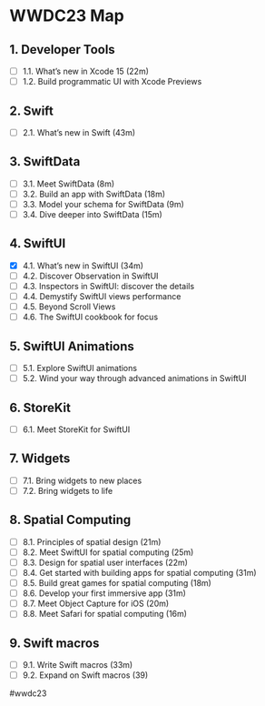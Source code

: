 # WWDC23 Map
## 1. Developer Tools
- [ ] 1.1. What’s new in Xcode 15 (22m)
- [ ] 1.2. Build programmatic UI with Xcode Previews
## 2. Swift
- [ ] 2.1. What’s new in Swift (43m)
## 3. SwiftData
- [ ] 3.1. Meet SwiftData (8m)
- [ ] 3.2. Build an app with SwiftData (18m)
- [ ] 3.3. Model your schema for SwiftData (9m)
- [ ] 3.4. Dive deeper into SwiftData (15m)
## 4. SwiftUI
- [x] 4.1. What’s new in SwiftUI (34m)
- [ ] 4.2. Discover Observation in SwiftUI
- [ ] 4.3. Inspectors in SwiftUI: discover the details
- [ ] 4.4. Demystify SwiftUI views performance
- [ ] 4.5. Beyond Scroll Views
- [ ] 4.6. The SwiftUI cookbook for focus
## 5. SwiftUI Animations
- [ ] 5.1. Explore SwiftUI animations
- [ ] 5.2. Wind your way through advanced animations in SwiftUI
## 6. StoreKit
- [ ] 6.1. Meet StoreKit for SwiftUI
## 7. Widgets
- [ ] 7.1. Bring widgets to new places
- [ ] 7.2. Bring widgets to life
## 8. Spatial Computing
- [ ] 8.1. Principles of spatial design (21m)
- [ ] 8.2. Meet SwiftUI for spatial computing (25m)
- [ ] 8.3. Design for spatial user interfaces (22m)
- [ ] 8.4. Get started with building apps for spatial computing (31m)
- [ ] 8.5. Build great games for spatial computing (18m)
- [ ] 8.6. Develop your first immersive app (31m)
- [ ] 8.7. Meet Object Capture for iOS (20m)
- [ ] 8.8. Meet Safari for spatial computing (16m)
## 9. Swift macros
- [ ] 9.1. Write Swift macros (33m)
- [ ] 9.2. Expand on Swift macros (39)

#wwdc23